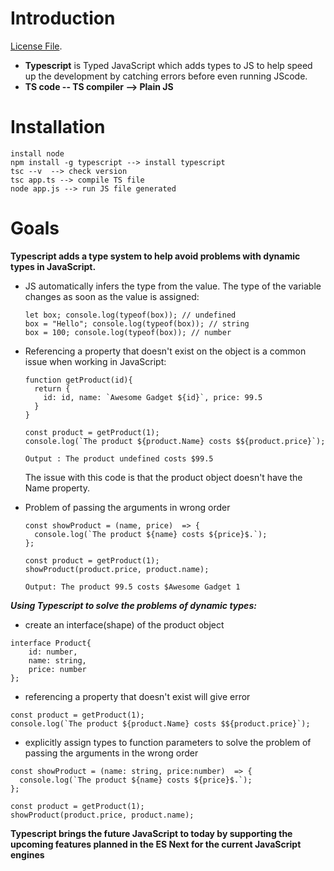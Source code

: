# **Introduction**

[License File](./topics/01-hello-world.ts).

- **Typescript** is Typed JavaScript which adds types to JS to help speed up the development by catching errors before even running JScode.
- **TS code -- TS compiler --> Plain JS**

# **Installation**

```
install node
npm install -g typescript --> install typescript
tsc --v  --> check version
tsc app.ts --> compile TS file
node app.js --> run JS file generated
```

# Goals

**Typescript adds a type system to help avoid problems with dynamic types in JavaScript.** 

* JS automatically infers the type from the value. The type of the variable changes as soon as the value is assigned:

  ```
  let box; console.log(typeof(box)); // undefined
  box = "Hello"; console.log(typeof(box)); // string
  box = 100; console.log(typeof(box)); // number
  ```
* Referencing a property that doesn't exist on the object is a common issue when working in JavaScript:

  ```
  function getProduct(id){
    return {
      id: id, name: `Awesome Gadget ${id}`, price: 99.5
    }
  }

  const product = getProduct(1);
  console.log(`The product ${product.Name} costs $${product.price}`);

  Output : The product undefined costs $99.5
  ```

  The issue with this code is that the product object doesn't have the Name property.
* Problem of passing the arguments in wrong order

  ```
  const showProduct = (name, price)  => {
    console.log(`The product ${name} costs ${price}$.`);
  };

  const product = getProduct(1);
  showProduct(product.price, product.name);

  Output: The product 99.5 costs $Awesome Gadget 1 
  ```


***Using Typescript to solve the problems of dynamic types:***

* create an interface(shape) of the product object

```
interface Product{
    id: number,
    name: string,
    price: number
};

```

* referencing a property that doesn't exist will give error

```
const product = getProduct(1);
console.log(`The product ${product.Name} costs $${product.price}`);

```

* explicitly assign types to function parameters to solve the problem of passing the arguments in the wrong order

```
const showProduct = (name: string, price:number)  => {
  console.log(`The product ${name} costs ${price}$.`);
};

const product = getProduct(1);
showProduct(product.price, product.name);
```


**Typescript brings the future JavaScript to today by supporting the upcoming features planned in the ES Next for the current JavaScript engines**
